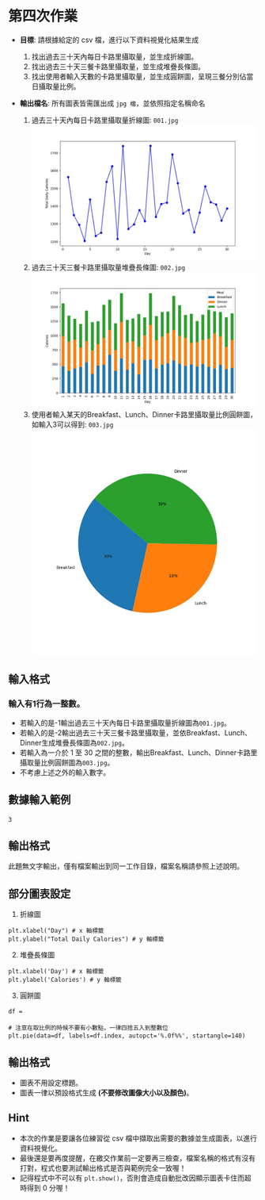 # 第四次作業

- **目標**: 請根據給定的 csv 檔，進行以下資料視覺化結果生成
    1. 找出過去三十天內每日卡路里攝取量，並生成折線圖。
    2. 找出過去三十天三餐卡路里攝取量，並生成堆疊長條圖。
    3. 找出使用者輸入天數的卡路里攝取量，並生成圓餅圖，呈現三餐分別佔當日攝取量比例。

- **輸出檔名**: 所有圖表皆需匯出成 `jpg 檔`，並依照指定名稱命名
    1. 過去三十天內每日卡路里攝取量折線圖: `001.jpg`
    ![001.jpg](001ans.jpg)
    2. 過去三十天三餐卡路里攝取量堆疊長條圖: `002.jpg`
    ![002.jpg](002ans.jpg)
    3. 使用者輸入某天的Breakfast、Lunch、Dinner卡路里攝取量比例圓餅圖，如輸入3可以得到: `003.jpg`
    ![003.jpg](003ans_0.jpg)

## 輸入格式

### 輸入有1行為一整數。
- 若輸入的是-1輸出過去三十天內每日卡路里攝取量折線圖為`001.jpg`。
- 若輸入的是-2輸出過去三十天三餐卡路里攝取量，並依Breakfast、Lunch、Dinner生成堆疊長條圖為`002.jpg`。
- 若輸入為一介於 1 至 30 之間的整數，輸出Breakfast、Lunch、Dinner卡路里攝取量比例圓餅圖為`003.jpg`。
- 不考慮上述之外的輸入數字。

## 數據輸入範例

```text
3
```

## 輸出格式

此題無文字輸出，僅有檔案輸出到同一工作目錄，檔案名稱請參照上述說明。

## 部分圖表設定

1. 折線圖
```
plt.xlabel("Day") # x 軸標籤
plt.ylabel("Total Daily Calories") # y 軸標籤
```

2. 堆疊長條圖
```
plt.xlabel('Day') # x 軸標籤
plt.ylabel('Calories') # y 軸標籤
```

3. 圓餅圖
```
df = 

# 注意在取比例的時候不要有小數點，一律四捨五入到整數位
plt.pie(data=df, labels=df.index, autopct='%.0f%%', startangle=140)
```

## 輸出格式
- 圖表不用設定標題。
- 圖表一律以預設格式生成 **(不要修改圖像大小以及顏色)**。

## Hint
- 本次的作業是要讓各位練習從 csv 檔中擷取出需要的數據並生成圖表，以進行資料視覺化。
- 最後還是要再度提醒，在繳交作業前一定要再三檢查，檔案名稱的格式有沒有打對，程式也要測試輸出格式是否與範例完全一致喔！
- 記得程式中不可以有 `plt.show()`，否則會造成自動批改因顯示圖表卡住而超時得到 0 分喔！